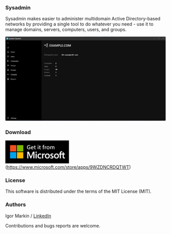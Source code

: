 ### Sysadmin

Sysadmin makes easier to administer multidomain Active Directory-based networks by providing a single tool to do whatever you need - use it to manage domains, servers, computers, users, and groups.

![Sysadmin Screenshot](Images/screen02.png)

### Download

![Download Sysadmin](Images/English_L.png)(https://www.microsoft.com/store/apps/9WZDNCRDQTWT)

### License

This software is distributed under the terms of the MIT License (MIT).

### Authors

Igor Markin / [LinkedIn](https://www.linkedin.com/in/igor-markin/)



Contributions and bugs reports are welcome.